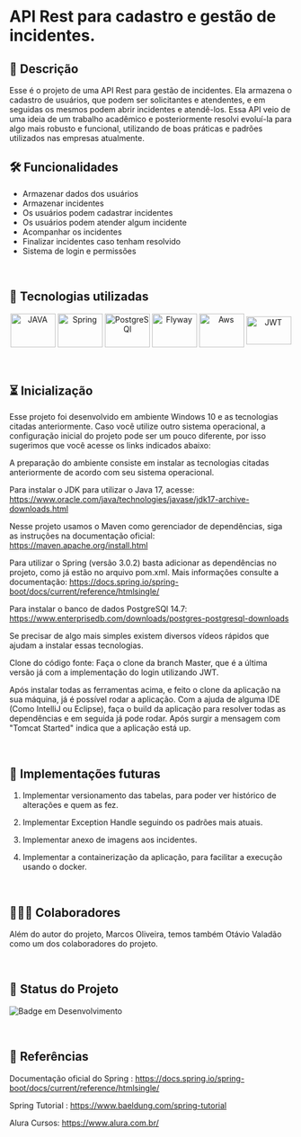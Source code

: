 # API Rest para cadastro e gestão de incidentes.

## 📖  Descrição

Esse é o projeto de uma API Rest para gestão de incidentes. Ela armazena o cadastro de usuários, que podem ser solicitantes e atendentes, e em seguidas os mesmos podem abrir incidentes e atendê-los. Essa API veio de uma ideia de um trabalho acadêmico e posteriormente resolvi evoluí-la para algo mais robusto e funcional, utilizando de boas práticas e padrões utilizados nas empresas atualmente. 
<br/>

## 🛠️ Funcionalidades

- Armazenar dados dos usuários 
- Armazenar incidentes
- Os usuários podem cadastrar incidentes
- Os usuários podem atender algum incidente
- Acompanhar os incidentes
- Finalizar incidentes caso tenham resolvido
- Sistema de login e permissões
<br/>

## 📡 Tecnologias utilizadas 
<div align="center"> 
<img align="center" alt="JAVA"  height="60" width="80"
src="https://cdn.jsdelivr.net/gh/devicons/devicon/icons/java/java-original-wordmark.svg">
<img align="center" alt="Spring"  height="60" width="80"
src="https://cdn.jsdelivr.net/gh/devicons/devicon/icons/spring/spring-original-wordmark.svg">
<img align="center" alt="PostgreSQl"  height="60" width="80"
src="https://cdn.jsdelivr.net/gh/devicons/devicon/icons/postgresql/postgresql-original-wordmark.svg">
<img align="center" alt="Flyway"  height="60" width="80"
src="https://repository-images.githubusercontent.com/7170058/039c7180-7edc-11e9-8c29-0cbc606876c0">
<img align="center" alt="Aws"  height="60" width="80"
src="https://www.svgrepo.com/show/331300/aws.svg">
<img align="center" alt="JWT"  height="50" width="80"
src="https://thekenyandev.com/static/ba180df420dbaffd7405a0f65764feab/cover.png">
</div>
<br/><br/>

## ⏳ Inicialização

Esse projeto foi desenvolvido em ambiente Windows 10 e as tecnologias citadas anteriormente. Caso você utilize outro sistema operacional, a configuração inicial do projeto pode ser um pouco diferente, por isso sugerimos que você acesse os links indicados abaixo:

A preparação do ambiente consiste em instalar as tecnologias citadas anteriormente de acordo com seu sistema operacional.

Para instalar o JDK para utilizar o Java 17, acesse: https://www.oracle.com/java/technologies/javase/jdk17-archive-downloads.html

Nesse projeto usamos o Maven como gerenciador de dependências, siga as instruções na documentação oficial: https://maven.apache.org/install.html

Para utilizar o Spring (versão 3.0.2) basta adicionar as dependências no projeto, como já estão no arquivo pom.xml. 
Mais informações consulte a documentação: https://docs.spring.io/spring-boot/docs/current/reference/htmlsingle/

Para instalar o banco de dados PostgreSQl 14.7: https://www.enterprisedb.com/downloads/postgres-postgresql-downloads

Se precisar de algo mais simples existem diversos vídeos rápidos que ajudam a instalar essas tecnologias.

Clone do código fonte: Faça o clone da branch Master, que é a última versão já com a implementação do login utilizando JWT.

Após instalar todas as ferramentas acima, e feito o clone da aplicação na sua máquina, já é possível rodar a aplicação.
Com a ajuda de alguma IDE (Como IntelliJ ou Eclipse), faça o build da aplicação para resolver todas as dependências e em seguida já pode rodar.
Após surgir a mensagem com "Tomcat Started" indica que a aplicação está up.

<br/>

## 🔮 Implementações futuras
1. Implementar versionamento das tabelas, para poder ver histórico de alterações e quem as fez.

2. Implementar Exception Handle seguindo os padrões mais atuais.

3. Implementar anexo de imagens aos incidentes.

4. Implementar a containerização da aplicação, para facilitar a execução usando o docker.

<br/>

## 🤵🤵‍♀️ Colaboradores

Além do autor do projeto, Marcos Oliveira, temos também Otávio Valadão como um dos colaboradores do projeto.

<br/>

## 🔎 Status do Projeto

![Badge em Desenvolvimento](https://img.shields.io/badge/Status-Em%20Desenvolvimento-green)

<br/>

## 📑 Referências

Documentação oficial do Spring : https://docs.spring.io/spring-boot/docs/current/reference/htmlsingle/

Spring Tutorial : https://www.baeldung.com/spring-tutorial

Alura Cursos: https://www.alura.com.br/
